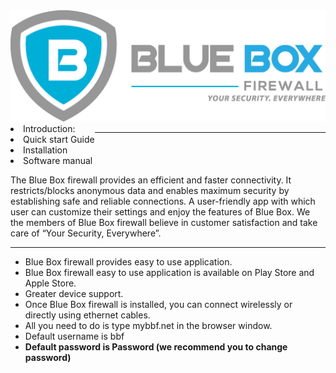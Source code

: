 <img src="/Logo02.BMP">
<nav style = "float:left">
 <li>Introduction:</li>
  <li> Quick start Guide</li>
  <li>Installation</li>
  <li>Software manual</li>
 </nav>
<div style = "float:right">
<p>The Blue Box firewall provides an efficient and faster connectivity. It restricts/blocks anonymous data and enables maximum security    by establishing safe and reliable connections. A user-friendly app with which user can customize their settings and enjoy the features of Blue Box. We the members of Blue Box firewall believe in customer satisfaction and take care of “Your Security, Everywhere”. </p>
<hr>
 <ul>
   <li>Blue Box firewall provides easy to use application.</li>
   <li>Blue Box firewall easy to use application is available on Play Store and Apple Store.</li>
   <li>Greater device support.</li>
   <li>Once Blue Box firewall is installed, you can connect wirelessly or directly using ethernet cables.</li>
   <li>All you need to do is type mybbf.net in the browser window.</li>
   <li>Default username is bbf</li>
  <li><b>Default password is Password (we recommend you to change password)</b></li>
  </ul>
 </div>
<hr>
